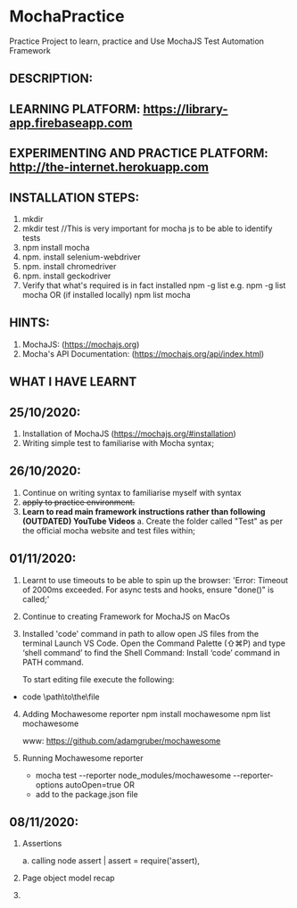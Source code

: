# MochaPractice
Practice Project to learn, practice and Use MochaJS Test Automation Framework

## <b>DESCRIPTION:</b>


## <b>LEARNING PLATFORM: https://library-app.firebaseapp.com</b>
## <b>EXPERIMENTING AND PRACTICE PLATFORM: http://the-internet.herokuapp.com</b>


## <b>INSTALLATION STEPS:</b>
1. mkdir <project name>
2. mkdir test //This is very important for mocha js to be able to identify tests
3. npm install mocha
4. npm. install selenium-webdriver
5. npm. install chromedriver
6. npm. install geckodriver
7. Verify that what's required is in fact installed
    npm -g list <EXACT NAME OF THE NODE>
    e.g. npm -g list mocha
        OR  (if installed locally)
    npm list mocha


## <b>HINTS:</b>
1. MochaJS: (https://mochajs.org)
2. Mocha's API Documentation: (https://mochajs.org/api/index.html)

## <b>WHAT I HAVE LEARNT</b>

## <b>25/10/2020:</b>
1. Installation of MochaJS (https://mochajs.org/#installation)
2. Writing simple test to familiarise with Mocha syntax;

## <b>26/10/2020:</b>
1. Continue on writing syntax to familiarise myself with syntax
2. <del>apply to practice environment.</del>
3. <b>Learn to read main framework instructions rather than following (OUTDATED) YouTube Videos</b>
    a. Create the folder called "Test" as per the official mocha website and test files within;

## <b>01/11/2020:</b>
1. Learnt to use timeouts to be able to spin up the browser:
    'Error: Timeout of 2000ms exceeded. For async tests and hooks, ensure "done()" is called;'
2. Continue to creating Framework for MochaJS on MacOs
3. Installed 'code' command in path to allow open JS files from the terminal
    Launch VS Code.
    Open the Command Palette (⇧⌘P) and type ‘shell command’ to find the Shell Command: Install ‘code’ command in PATH command.

    To start editing file execute the following:
- code \path\to\the\file

4. Adding Mochawesome reporter
    npm install mochawesome
    npm list mochawesome

    www: https://github.com/adamgruber/mochawesome

5. Running Mochawesome reporter
    - mocha test --reporter node_modules/mochawesome --reporter-options autoOpen=true
            OR
    - add to the package.json file

## <b>08/11/2020:</b>
1. Assertions

    a. calling node assert | assert = require('assert),


2. Page object model recap
3. 